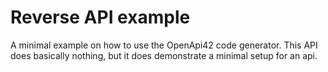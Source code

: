 # Reverse API example

A minimal example on how to use the OpenApi42 code generator. This API does basically nothing, but it does demonstrate a minimal setup for an api.
